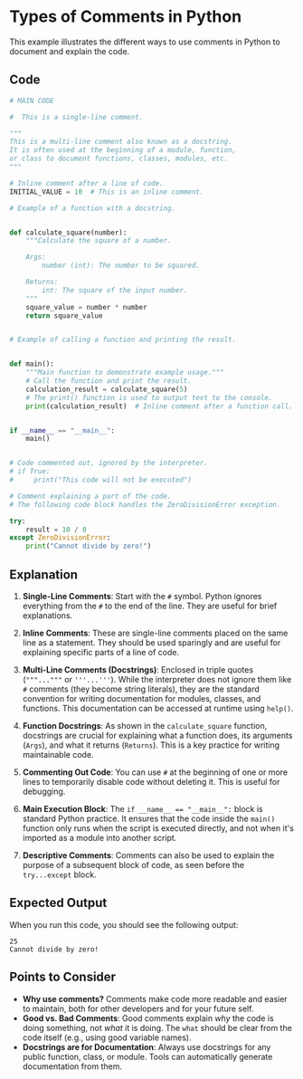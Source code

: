 # Types of Comments in Python

This example illustrates the different ways to use comments in Python to document and explain the code.

## Code

```python
# MAIN CODE

#  This is a single-line comment.

"""
This is a multi-line comment also known as a docstring.
It is often used at the beginning of a module, function,
or class to document functions, classes, modules, etc.
"""

# Inline comment after a line of code.
INITIAL_VALUE = 10  # This is an inline comment.

# Example of a function with a docstring.


def calculate_square(number):
    """Calculate the square of a number.

    Args:
        number (int): The number to be squared.

    Returns:
        int: The square of the input number.
    """
    square_value = number * number
    return square_value


# Example of calling a function and printing the result.


def main():
    """Main function to demonstrate example usage."""
    # Call the function and print the result.
    calculation_result = calculate_square(5)
    # The print() function is used to output text to the console.
    print(calculation_result)  # Inline comment after a function call.


if __name__ == "__main__":
    main()


# Code commented out, ignored by the interpreter.
# if True:
#     print("This code will not be executed")

# Comment explaining a part of the code.
# The following code block handles the ZeroDivisionError exception.

try:
    result = 10 / 0
except ZeroDivisionError:
    print("Cannot divide by zero!")
```

## Explanation

1.  **Single-Line Comments**: Start with the `#` symbol. Python ignores everything from the `#` to the end of the line. They are useful for brief explanations.

2.  **Inline Comments**: These are single-line comments placed on the same line as a statement. They should be used sparingly and are useful for explaining specific parts of a line of code.

3.  **Multi-Line Comments (Docstrings)**: Enclosed in triple quotes (`"""..."""` or `'''...'''`). While the interpreter does not ignore them like `#` comments (they become string literals), they are the standard convention for writing documentation for modules, classes, and functions. This documentation can be accessed at runtime using `help()`.

4.  **Function Docstrings**: As shown in the `calculate_square` function, docstrings are crucial for explaining what a function does, its arguments (`Args`), and what it returns (`Returns`). This is a key practice for writing maintainable code.

5.  **Commenting Out Code**: You can use `#` at the beginning of one or more lines to temporarily disable code without deleting it. This is useful for debugging.

6.  **Main Execution Block**: The `if __name__ == "__main__":` block is standard Python practice. It ensures that the code inside the `main()` function only runs when the script is executed directly, and not when it's imported as a module into another script.

7.  **Descriptive Comments**: Comments can also be used to explain the purpose of a subsequent block of code, as seen before the `try...except` block.

## Expected Output

When you run this code, you should see the following output:

```
25
Cannot divide by zero!
```

## Points to Consider

- **Why use comments?** Comments make code more readable and easier to maintain, both for other developers and for your future self.
- **Good vs. Bad Comments**: Good comments explain _why_ the code is doing something, not _what_ it is doing. The `what` should be clear from the code itself (e.g., using good variable names).
- **Docstrings are for Documentation**: Always use docstrings for any public function, class, or module. Tools can automatically generate documentation from them.
